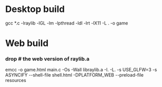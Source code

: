 # Desktop build
gcc *.c -lraylib -lGL -lm -lpthread -ldl -lrt -lX11 -L . -o game


# Web build 
### drop # the web version of raylib.a 
emcc -o game.html main.c -Os -Wall libraylib.a -I. -L. -s USE_GLFW=3 -s ASYNCIFY --shell-file shell.html -DPLATFORM_WEB --preload-file resources
